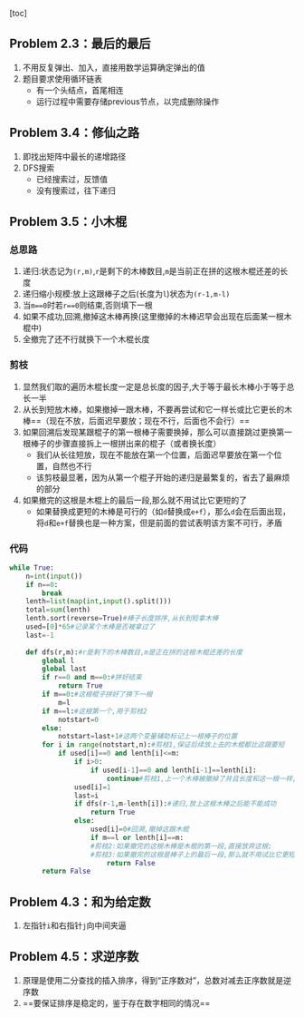 [toc]

## Problem 2.3：最后的最后

1. 不用反复弹出、加入，直接用数学运算确定弹出的值
2. 题目要求使用循环链表
   - 有一个头结点，首尾相连
   - 运行过程中需要存储previous节点，以完成删除操作

## Problem 3.4：修仙之路

1. 即找出矩阵中最长的递增路径
2. DFS搜索
   - 已经搜索过，反馈值
   - 没有搜索过，往下递归

## Problem 3.5：小木棍

### 总思路

1. 递归:状态记为`(r,m)`,`r`是剩下的木棒数目,`m`是当前正在拼的这根木棍还差的长度
2. 递归缩小规模:放上这跟棒子之后(长度为`l`)状态为`(r-1,m-l)`
3. 当`m==0`时若`r==0`则结束,否则填下一根
4. 如果不成功,回溯,撤掉这木棒再换(这里撤掉的木棒迟早会出现在后面某一根木棍中)
5. 全撤完了还不行就换下一个木棍长度

### 剪枝

1. 显然我们取的遍历木棍长度一定是总长度的因子,大于等于最长木棒小于等于总长一半
2. 从长到短放木棒，如果撤掉一跟木棒，不要再尝试和它一样长或比它更长的木棒==（现在不放，后面迟早要放；现在不行，后面也不会行）==
3. 如果回溯后发现某跟棍子的第一根棒子需要换掉，那么可以直接跳过更换第一根棒子的步骤直接拆上一根拼出来的棍子（或者换长度）
   - 我们从长往短放，现在不能放在第一个位置，后面迟早要放在第一个位置，自然也不行
   - 该剪枝最显著，因为从第一个棍子开始的递归是最繁复的，省去了最麻烦的部分
4. 如果撤完的这根是木棍上的最后一段,那么就不用试比它更短的了
   - 如果替换成更短的木棒是可行的（如`d`替换成`e+f`），那么`d`会在后面出现，将`d`和`e+f`替换也是一种方案，但是前面的尝试表明该方案不可行，矛盾

### 代码

```python
while True:
    n=int(input())
    if n==0:
        break
    lenth=list(map(int,input().split()))
    total=sum(lenth)
    lenth.sort(reverse=True)#棒子长度排序,从长到短拿木棒
    used=[0]*65#记录某个木棒是否被拿过了
    last=-1
    
    def dfs(r,m):#r是剩下的木棒数目,m是正在拼的这根木棍还差的长度
        global l
        global last
        if r==0 and m==0:#拼好结束
            return True
        if m==0:#这根棍子拼好了换下一根
            m=l
        if m==l:#这根第一个,用于剪枝2
            notstart=0
        else:
            notstart=last+1#这两个变量辅助标记上一根棒子的位置
        for i in range(notstart,n):#剪枝1,保证后续放上去的木棍都比这跟要短
            if used[i]==0 and lenth[i]<=m:
                if i>0:
                    if used[i-1]==0 and lenth[i-1]==lenth[i]:
                        continue#剪枝1,上一个木棒被撤掉了并且长度和这一根一样,这一根就不用
                used[i]=1
                last=i
                if dfs(r-1,m-lenth[i]):#递归,放上这根木棒之后能不能成功
                    return True
                else:
                    used[i]=0#回溯,撤掉这跟木棍
                    if m==l or lenth[i]==m:
                    #剪枝2:如果撤完的这根木棒是木棍的第一段,直接放弃这根;
                    #剪枝3:如果撤完的这根是棒子上的最后一段,那么就不用试比它更短的了
                        return False
        return False
```

## Problem 4.3：和为给定数

1. 左指针`i`和右指针`j`向中间夹逼

## Problem 4.5：求逆序数

1. 原理是使用二分查找的插入排序，得到“正序数对”，总数对减去正序数就是逆序数
2. ==要保证排序是稳定的，鉴于存在数字相同的情况==



